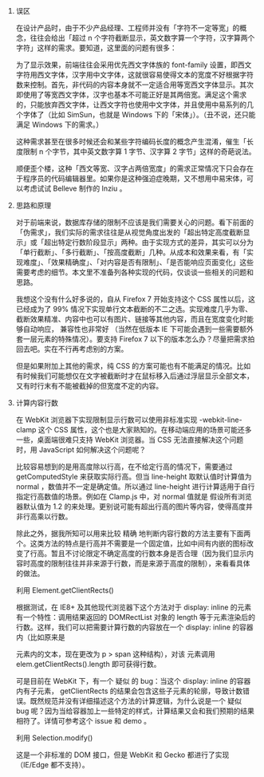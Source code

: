 1. 误区

    在设计产品时，由于不少产品经理、工程师并没有「字符不一定等宽」的概念，往往会给出「超过 n 个字符截断显示，英文数字算一个字符，汉字算两个字符」这样的需求。要知道，这里面的问题有很多：
    
    为了显示效果，前端往往会采用优先西文字体族的 font-family 设置，即西文字符用西文字体，汉字用中文字体，这就很容易使得文本的宽度不好根据字符数来控制。首先，非代码的内容本身就不一定适合用等宽西文字体显示。其次即使用了等宽西文字体，汉字也基本不可能正好是其两倍宽。满足这个需求的，只能放弃西文字体，让西文字符也使用中文字体，并且使用中易系列的几个字体了（比如 SimSun，也就是 Windows 下的「宋体」）。（丑不说，还只能满足 Windows 下的需求。）
    
    这种需求甚至在很多时候还会和某些字符编码长度的概念产生混淆，催生「长度限制 n 个字节，其中英文数字算 1 字节、汉字算 2 字节」这样的奇葩说法。
    
    顺便歪个楼，这种「西文等宽、汉字占两倍宽度」的需求正常情况下只会存在于程序员的代码编辑器里。如果你是这种强迫症晚期，又不想用中易宋体，可以考虑试试 Belleve 制作的 Inziu 。

1. 思路和原理

    对于前端来说，数据库存储的限制不应该是我们需要关心的问题。看下前面的「伪需求」，我们实际的需求往往是从视觉角度出发的「超出特定高度截断显示」或「超出特定行数阶段显示」两种。由于实现方式的差异，其实可以分为「单行截断」、「多行截断」、「按高度截断」几种。从成本和效果来看，有「实现难度」、「效果精确度」、「对内容是否有限制」、「是否能响应页面变化」这些需要考虑的细节。本文里不准备列各种实现的代码，仅谈谈一些相关的问题和思路。
    
    我想这个没有什么好多说的，自从 Firefox 7 开始支持这个 CSS 属性以后，这已经成为了 99% 情况下实现单行文本截断的不二之选。实现难度几乎为零、截断效果精准、内容中也可以有图片、链接等其他内容，而且在宽度变化时能够自动响应， 兼容性也非常好 （当然在低版本 IE 下可能会遇到一些需要额外套一层元素的特殊情况）。要支持 Firefox 7 以下的版本怎么办？尽量把需求拍回去吧。实在不行再考虑别的方案。
    
    但是如果附加上其他的需求，纯 CSS 的方案可能也有不能满足的情况。比如有时候我们可能想仅在文字被截断时才在鼠标移入后通过浮层显示全部文本，又有时行末有不能被截掉的但宽度不定的内容。

1. 计算内容行数

    在 WebKit 浏览器下实现限制显示行数可以使用非标准实现 -webkit-line-clamp 这个 CSS 属性，这个也是大家熟知的。在移动端应用的场景可能还多一些，桌面端很难只支持 WebKit 浏览器。当 CSS 无法直接解决这个问题时，用 JavaScript 如何解决这个问题呢？
    
    比较容易想到的是用高度除以行高，在不给定行高的情况下，需要通过 getComputedStyle 来获取实际行高。但当 line-height 取默认值时计算值为 normal ，数值并不一定是确定值。所以通过 line-height 进行计算适用于自行指定行高数值的场景。例如在 Clamp.js 中，对 normal 值就是 假设所有浏览器默认值为 1.2 的来处理。更别说可能有超出行高的图片等内容，使得高度并非行高乘以行数。
    
    除此之外，据我所知可以用来比较 精确 地判断内容行数的方法主要有下面两个。这类方法的特点是行高并不需要是一个固定值，比如中间有内嵌的图标改变了行高。暂且不讨论限定不确定高度的行数本身是否合理（因为我们显示内容时高度的限制往往并非来源于行数，而是来源于高度的限制），来看看具体的做法。
    
    利用 Element.getClientRects()
    
    根据测试，在 IE8+ 及其他现代浏览器下这个方法对于 display: inline 的元素有一个特性：调用结果返回的 DOMRectList 对象的 length 等于元素渲染后的行数。这样，我们可以把需要计算行数的内容放在一个 display: inline 的容器内（比如原来是 <p> 元素内的文本，现在更改为 p > span 这种结构），对该 <span> 元素调用 elem.getClientRects().length 即可获得行数。
    
    可是目前在 WebKit 下，有一个 疑似 的 bug：当这个 display: inline 的容器内有子元素， getClientRects 的结果会包含这些子元素的轮廓，导致计数错误。既然规范并没有详细描述这个方法的计算逻辑，为什么说是一个 疑似 bug 呢？因为当给容器加上一些特定的样式，计算结果又会和我们预期的结果相符了。详情可参考这个 issue 和 demo 。
    
    利用 Selection.modify()

    这是一个非标准的 DOM 接口，但是 WebKit 和 Gecko 都进行了实现（IE/Edge 都不支持）。
